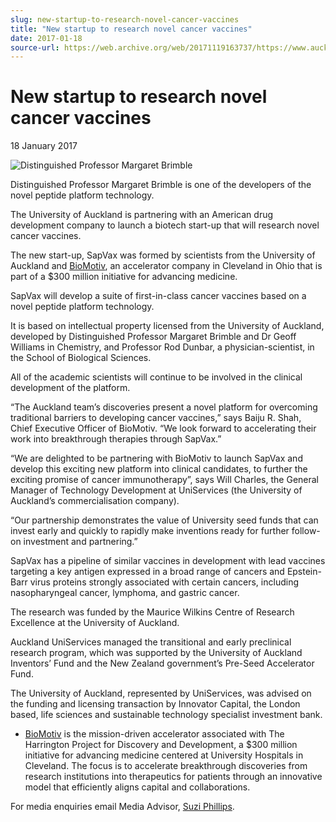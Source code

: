```yaml
---
slug: new-startup-to-research-novel-cancer-vaccines
title: "New startup to research novel cancer vaccines"
date: 2017-01-18
source-url: https://web.archive.org/web/20171119163737/https://www.auckland.ac.nz/en/about/news-events-and-notices/news/news-2017/01/new-startup-to-research-novel-cancer-vaccines.html
---
```

New startup to research novel cancer vaccines
=============================================

18 January 2017

![Distinguished Professor Margaret Brimble](https://www.auckland.ac.nz/en/about/news-events-and-notices/news/news-2017/01/new-startup-to-research-novel-cancer-vaccines/_jcr_content/par/textimage/image.img.jpg/1484687316616.jpg "Distinguished Professor Margaret Brimble")

Distinguished Professor Margaret Brimble is one of the developers of the novel peptide platform technology.

The University of Auckland is partnering with an American drug development company to launch a biotech start-up that will research novel cancer vaccines.

The new start-up, SapVax was formed by scientists from the University of Auckland and [BioMotiv](http://www.biomotiv.com/), an accelerator company in Cleveland in Ohio that is part of a $300 million initiative for advancing medicine.

SapVax will develop a suite of first-in-class cancer vaccines based on a novel peptide platform technology.

It is based on intellectual property licensed from the University of Auckland, developed by Distinguished Professor Margaret Brimble and Dr Geoff Williams in Chemistry, and Professor Rod Dunbar, a physician-scientist, in the School of Biological Sciences.

All of the academic scientists will continue to be involved in the clinical development of the platform.

“The Auckland team’s discoveries present a novel platform for overcoming traditional barriers to developing cancer vaccines,” says Baiju R. Shah, Chief Executive Officer of BioMotiv. “We look forward to accelerating their work into breakthrough therapies through SapVax.”

“We are delighted to be partnering with BioMotiv to launch SapVax and develop this exciting new platform into clinical candidates, to further the exciting promise of cancer immunotherapy”, says Will Charles, the General Manager of Technology Development at UniServices (the University of Auckland’s commercialisation company).

“Our partnership demonstrates the value of University seed funds that can invest early and quickly to rapidly make inventions ready for further follow-on investment and partnering.”

SapVax has a pipeline of similar vaccines in development with lead vaccines targeting a key antigen expressed in a broad range of cancers and Epstein-Barr virus proteins strongly associated with certain cancers, including nasopharyngeal cancer, lymphoma, and gastric cancer.

The research was funded by the Maurice Wilkins Centre of Research Excellence at the University of Auckland.

Auckland UniServices managed the transitional and early preclinical research program, which was supported by the University of Auckland Inventors’ Fund and the New Zealand government’s Pre-Seed Accelerator Fund.

The University of Auckland, represented by UniServices, was advised on the funding and licensing transaction by Innovator Capital, the London based, life sciences and sustainable technology specialist investment bank.

*   [BioMotiv](http://www.biomotiv.com/) is the mission-driven accelerator associated with The Harrington Project for Discovery and Development, a $300 million initiative for advancing medicine centered at University Hospitals in Cleveland. The focus is to accelerate breakthrough discoveries from research institutions into therapeutics for patients through an innovative model that efficiently aligns capital and collaborations.

For media enquiries email Media Advisor, [Suzi Phillips](mailto:s.phillips@auckland.ac.nz).